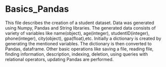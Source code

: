 # Basics_Pandas
This file describes the creation of a student dataset. Data was generated using Numpy, Pandas and String libraries. 
The generated data consists of variety of variables like name(object), age(integer), studentID(integer), phone(integer), city(object), gpa(float),etc.
Initially a dictionary is created by generating the mentioned variables. The dictionary is then converted to Pandas, dataframe. 
Other basic operations like saving a file, reading file, finding information, description, indexing, deletion, using queries with relational operators, updating Pandas are performed.
